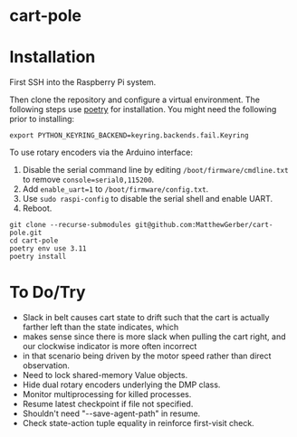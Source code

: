 # cart-pole

# Installation
First SSH into the Raspberry Pi system.

Then clone the repository and configure a virtual environment. The following steps use 
[poetry](https://python-poetry.org/) for installation. You might need the following prior to installing:

```shell
export PYTHON_KEYRING_BACKEND=keyring.backends.fail.Keyring
```

To use rotary encoders via the Arduino interface:
1. Disable the serial command line by editing `/boot/firmware/cmdline.txt` to remove `console=serial0,115200`.
2. Add `enable_uart=1` to `/boot/firmware/config.txt`.
3. Use `sudo raspi-config` to disable the serial shell and enable UART.
4. Reboot.

```shell
git clone --recurse-submodules git@github.com:MatthewGerber/cart-pole.git
cd cart-pole
poetry env use 3.11
poetry install
```

# To Do/Try
* Slack in belt causes cart state to drift such that the cart is actually farther left than the state indicates, which
*   makes sense since there is more slack when pulling the cart right, and our clockwise indicator is more often incorrect 
*   in that scenario being driven by the motor speed rather than direct observation.
* Need to lock shared-memory Value objects.
* Hide dual rotary encoders underlying the DMP class.
* Monitor multiprocessing for killed processes.
* Resume latest checkpoint if file not specified.
* Shouldn't need "--save-agent-path" in resume.
* Check state-action tuple equality in reinforce first-visit check.
